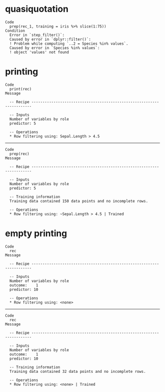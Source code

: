 # quasiquotation

    Code
      prep(rec_1, training = iris %>% slice(1:75))
    Condition
      Error in `step_filter()`:
      Caused by error in `dplyr::filter()`:
      ! Problem while computing `..2 = Species %in% values`.
      Caused by error in `Species %in% values`:
      ! object 'values' not found

# printing

    Code
      print(rec)
    Message
      
      -- Recipe ----------------------------------------------------------------------
      
      -- Inputs 
      Number of variables by role
      predictor: 5
      
      -- Operations 
      * Row filtering using: Sepal.Length > 4.5

---

    Code
      prep(rec)
    Message
      
      -- Recipe ----------------------------------------------------------------------
      
      -- Inputs 
      Number of variables by role
      predictor: 5
      
      -- Training information 
      Training data contained 150 data points and no incomplete rows.
      
      -- Operations 
      * Row filtering using: ~Sepal.Length > 4.5 | Trained

# empty printing

    Code
      rec
    Message
      
      -- Recipe ----------------------------------------------------------------------
      
      -- Inputs 
      Number of variables by role
      outcome:    1
      predictor: 10
      
      -- Operations 
      * Row filtering using: <none>

---

    Code
      rec
    Message
      
      -- Recipe ----------------------------------------------------------------------
      
      -- Inputs 
      Number of variables by role
      outcome:    1
      predictor: 10
      
      -- Training information 
      Training data contained 32 data points and no incomplete rows.
      
      -- Operations 
      * Row filtering using: <none> | Trained

